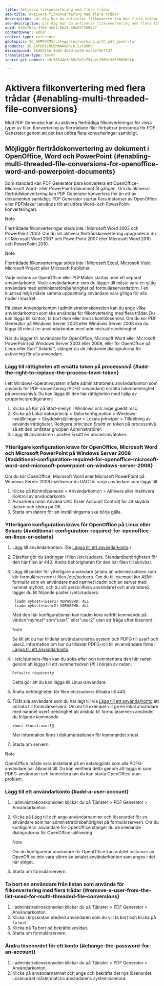 ```yaml
---
title: Aktivera filkonvertering med flera trådar
seo-title: Aktivera filkonvertering med flera trådar
description: Lär dig hur du aktiverar filkonvertering med flera trådar.
seo-description: Lär dig hur du aktiverar filkonvertering med flera trådar.
uuid: 830c78aa-4f68-4e01-8b24-69a0275689c7
contentOwner: admin
content-type: reference
geptopics: SG_AEMFORMS/categories/working_with_pdf_generator
products: SG_EXPERIENCEMANAGER/6.5/FORMS
discoiquuid: 85d655bb-1b6b-4b4d-ae39-eca3ef9b7fd7
translation-type: tm+mt
source-git-commit: a3c303d4e3a85e1b2e794bec2006c335056309fb

---
```



# Aktivera filkonvertering med flera trådar {#enabling-multi-threaded-file-conversions}

Med PDF Generator kan du aktivera flertrådiga filkonverteringar för vissa typer av filer. Konvertering av flertrådade filer förbättrar prestanda för PDF Generator genom att det kan utföra flera konverteringar samtidigt.

## Möjliggör flertrådskonvertering av dokument i OpenOffice, Word och PowerPoint {#enabling-multi-threaded-file-conversions-for-openoffice-word-and-powerpoint-documents}

Som standard kan PDF Generator bara konvertera ett OpenOffice-, Microsoft Word- eller PowerPoint-dokument åt gången. Om du aktiverar flertrådskonvertering kan PDF Generator konvertera fler än ett av dokumenten samtidigt. PDF Generator startar flera instanser av OpenOffice eller PDFMaker (används för att utföra Word- och PowerPoint-konverteringar).

>[!NOTE]
>
>Flertrådade filkonverteringar stöds inte i Microsoft Word 2003 och PowerPoint 2003. Om du vill aktivera flertrådskonvertering uppgraderar du till Microsoft Word 2007 och PowerPoint 2007 eller Microsoft Word 2010 och PowerPoint 2010.

>[!NOTE]
>
>Flertrådade filkonverteringar stöds inte i Microsoft Excel, Microsoft Visio, Microsoft Project eller Microsoft Publisher.

Varje instans av OpenOffice eller PDFMaker startas med ett separat användarkonto. Varje användarkonto som du lägger till måste vara en giltig användare med administratörsbehörighet på formulärserverdatorn. I en klustrad miljö måste samma uppsättning användare vara giltiga för alla noder i klustret.

På sidan Användarkonton i administrationskonsolen kan du ange vilka användarkonton som ska användas för filkonvertering med flera trådar. Du kan lägga till konton, ta bort dem eller ändra kontolösenord. Om du kör PDF Generator på Windows Server 2003 eller Windows Server 2008 ska du lägga till minst tre användarkonton med administratörsbehörighet.

När du lägger till användare för OpenOffice, Microsoft Word eller Microsoft PowerPoint på Windows Server 2003 eller 2008, eller för OpenOffice på Linux eller Sun™ Solaris™, stänger du de inledande dialogrutorna för aktivering för alla användare.

### Lägg till rättigheten att ersätta token på processnivå {#add-the-right-to-replace-the-process-level-token}

I ett Windows-operativsystem måste administratörens användarkonton som används för PDF-konvertering (PDFG-användare) ersätta tokenbehörighet på processnivå. Du kan lägga till den här rättigheten med hjälp av grupprincipredigeraren:

1. Klicka på Kör på Start-menyn i Windows och ange gpedit.msc.
1. Klicka på Lokal datorprincip > Datorkonfiguration > Windows-inställningar > Skyddsinställningar > Lokala principer > Tilldelning av användarrättigheter. Redigera principen *Ersätt en token* på processnivå så att den omfattar gruppen Administratörer.
1. Lägg till användaren i posten Ersätt en processnivåtoken.

### Ytterligare konfiguration krävs för OpenOffice, Microsoft Word och Microsoft PowerPoint på Windows Server 2008 {#additional-configuration-required-for-openoffice-microsoft-word-and-microsoft-powerpoint-on-windows-server-2008}

Om du kör OpenOffice, Microsoft Word eller Microsoft PowerPoint på Windows Server 2008 inaktiverar du UAC för varje användare som läggs till.

1. Klicka på Kontrollpanelen > Användarkonton > Aktivera eller inaktivera Kontroll av användarkonto.
1. Avmarkera rutan Använd UAC (User Account Control) för att skydda datorn och klicka på OK.
1. Starta om datorn för att inställningarna ska börja gälla.

### Ytterligare konfiguration krävs för OpenOffice på Linux eller Solaris {#additional-configuration-required-for-openoffice-on-linux-or-solaris}

1. Lägg till användarkonton. (Se [Lägga till ett användarkonto](enabling-multi-threaded-file-conversions.md#add-a-user-account).)
1. Därefter gör du ändringar i filen /etc/sudoers. Standardbehörigheten för den här filen är 440. Ändra behörigheten för den här filen till skrivbar.
1. Lägg till poster för ytterligare användare (andra än administratören som kör formulärservern) i filen /etc/sudoers. Om du till exempel kör AEM-formulär som en användare med namnet lcadm och en server med namnet myhost, och du vill personifiera användare1 och användare2, lägger du till följande poster i /etc/sudoers:

   ```as3
    lcadm myhost=(user1) NOPASSWD: ALL
    lcadm myhost=(user2) NOPASSWD: ALL
   ```

   Med den här konfigurationen kan lcadm köra valfritt kommando på värden&quot;myhost&quot; som&quot;user1&quot; eller&quot;user2&quot; utan att fråga efter lösenord.

   >[!NOTE]
   >
   >Se till att du har tilldelat användarrollerna system och PDFG till user1 och user2. Information om hur du tilldelar PDFG-roll till en användare finns i [Lägga till ett användarkonto](enabling-multi-threaded-file-conversions.md#add-a-user-account)

1. I /etc/sudoers-filen kan du söka efter och kommentera den här raden genom att lägga till ett nummertecken (#) i början av raden:

   ```as3
   Defaults requiretty
   ```

   Detta gör att du kan lägga till Linux-användare.

1. Ändra behörigheten för filen etc/sudoers tillbaka till 440.
1. Tillåt alla användare som du har lagt till via [Lägg till ett användarkonto](enabling-multi-threaded-file-conversions.md#add-a-user-account) att ansluta till formulärservern. Om du till exempel vill ge en lokal användare med namnet user1 behörighet att ansluta till formulärservern använder du följande kommando

   `xhost +local:user1@`

   Mer information finns i dokumentationen för kommandot xhost.

1. Starta om servern.

>[!NOTE]
>
>OpenOffice måste vara installerat på en katalogplats som alla PDFG-användare har åtkomst till. Du kan verifiera detta genom att logga in som PDFG-användare och kontrollera om du kan starta OpenOffice utan problem.

### Lägg till ett användarkonto {#add-a-user-account}

1. I administrationskonsolen klickar du på Tjänster > PDF Generator > Användarkonton.
1. Klicka på Lägg till och ange användarnamnet och lösenordet för en användare som har administratörsbehörighet på formulärservern. Om du konfigurerar användare för OpenOffice stänger du de inledande dialogrutorna för OpenOffice-aktivering.

   >[!NOTE]
   >
   >Om du konfigurerar användare för OpenOffice kan antalet instanser av OpenOffice inte vara större än antalet användarkonton som anges i det här steget.

1. Starta om formulärservern.

### Ta bort en användare från listan som används för filkonvertering med flera trådar {#remove-a-user-from-the-list-used-for-multi-threaded-file-conversions}

1. I administrationskonsolen klickar du på Tjänster > PDF Generator > Användarkonton.
1. Klicka i kryssrutan bredvid användaren som du vill ta bort och klicka på Ta bort.
1. Klicka på Ta bort på bekräftelsesidan.
1. Starta om formulärservern.

### Ändra lösenordet för ett konto {#change-the-password-for-an-account}

1. I administrationskonsolen klickar du på Tjänster > PDF Generator > Användarkonton.
1. Klicka på användarnamnet och ange och bekräfta det nya lösenordet. Lösenordet måste matcha användarens systemlösenord.


